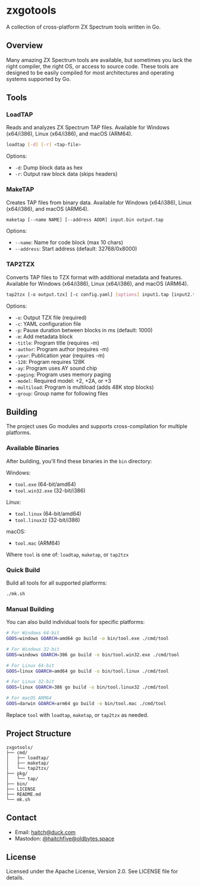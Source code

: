 # zxgotools

A collection of cross-platform ZX Spectrum tools written in Go.

## Overview

Many amazing ZX Spectrum tools are available, but sometimes you lack the right compiler, the right OS, or access to source code. These tools are designed to be easily compiled for most architectures and operating systems supported by Go.

## Tools

### LoadTAP

Reads and analyzes ZX Spectrum TAP files. Available for Windows (x64/i386), Linux (x64/i386), and macOS (ARM64).

```bash
loadtap [-d] [-r] <tap-file>
```

Options:
- `-d`: Dump block data as hex
- `-r`: Output raw block data (skips headers)

### MakeTAP

Creates TAP files from binary data. Available for Windows (x64/i386), Linux (x64/i386), and macOS (ARM64).

```bash
maketap [--name NAME] [--address ADDR] input.bin output.tap
```

Options:
- `--name`: Name for code block (max 10 chars)
- `--address`: Start address (default: 32768/0x8000)

### TAP2TZX

Converts TAP files to TZX format with additional metadata and features. Available for Windows (x64/i386), Linux (x64/i386), and macOS (ARM64).

```bash
tap2tzx [-o output.tzx] [-c config.yaml] [options] input1.tap [input2.tap ...]
```

Options:
- `-o`: Output TZX file (required)
- `-c`: YAML configuration file
- `-p`: Pause duration between blocks in ms (default: 1000)
- `-m`: Add metadata block
- `-title`: Program title (requires -m)
- `-author`: Program author (requires -m)
- `-year`: Publication year (requires -m)
- `-128`: Program requires 128K
- `-ay`: Program uses AY sound chip
- `-paging`: Program uses memory paging
- `-model`: Required model: +2, +2A, or +3
- `-multiload`: Program is multiload (adds 48K stop blocks)
- `-group`: Group name for following files

## Building

The project uses Go modules and supports cross-compilation for multiple platforms.

### Available Binaries

After building, you'll find these binaries in the `bin` directory:

Windows:
- `tool.exe` (64-bit/amd64)
- `tool.win32.exe` (32-bit/i386)

Linux:
- `tool.linux` (64-bit/amd64)
- `tool.linux32` (32-bit/i386)

macOS:
- `tool.mac` (ARM64)

Where `tool` is one of: `loadtap`, `maketap`, or `tap2tzx`

### Quick Build

Build all tools for all supported platforms:

```bash
./mk.sh
```

### Manual Building

You can also build individual tools for specific platforms:

```bash
# For Windows 64-bit
GOOS=windows GOARCH=amd64 go build -o bin/tool.exe ./cmd/tool

# For Windows 32-bit
GOOS=windows GOARCH=386 go build -o bin/tool.win32.exe ./cmd/tool

# For Linux 64-bit
GOOS=linux GOARCH=amd64 go build -o bin/tool.linux ./cmd/tool

# For Linux 32-bit
GOOS=linux GOARCH=386 go build -o bin/tool.linux32 ./cmd/tool

# For macOS ARM64
GOOS=darwin GOARCH=arm64 go build -o bin/tool.mac ./cmd/tool
```

Replace `tool` with `loadtap`, `maketap`, or `tap2tzx` as needed.

## Project Structure

```
zxgotools/
├── cmd/
│   ├── loadtap/
│   ├── maketap/
│   └── tap2tzx/
├── pkg/
│   └── tap/
├── bin/
├── LICENSE
├── README.md
└── mk.sh
```

## Contact

- Email: haitch@duck.com
- Mastodon: [@haitchfive@oldbytes.space](https://oldbytes.space/@haitchfive)
## License

Licensed under the Apache License, Version 2.0. See LICENSE file for details.
